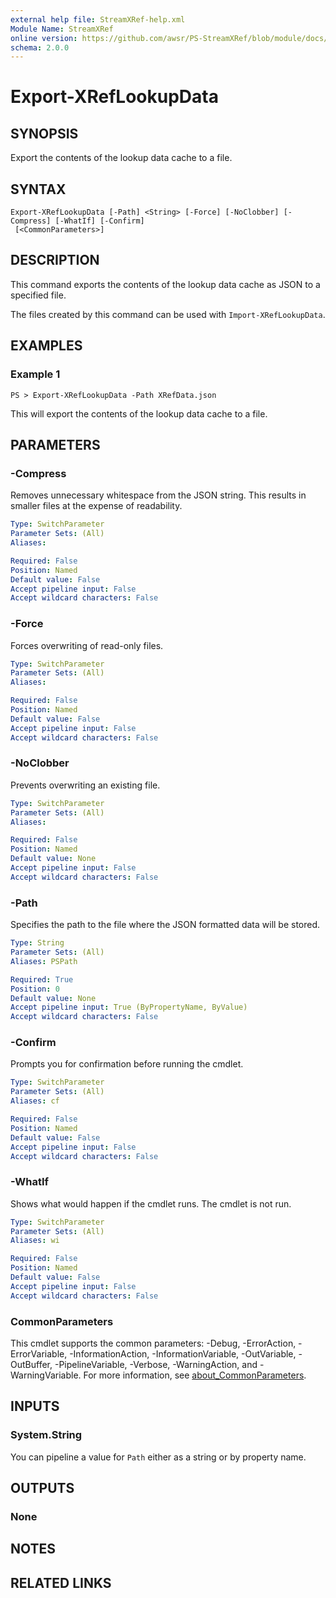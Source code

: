 ```yaml
---
external help file: StreamXRef-help.xml
Module Name: StreamXRef
online version: https://github.com/awsr/PS-StreamXRef/blob/module/docs/Export-XRefLookupData.md
schema: 2.0.0
---
```


# Export-XRefLookupData

## SYNOPSIS
Export the contents of the lookup data cache to a file.

## SYNTAX

```
Export-XRefLookupData [-Path] <String> [-Force] [-NoClobber] [-Compress] [-WhatIf] [-Confirm]
 [<CommonParameters>]
```

## DESCRIPTION
This command exports the contents of the lookup data cache as JSON to a specified file.

The files created by this command can be used with `Import-XRefLookupData`.

## EXAMPLES

### Example 1
```
PS > Export-XRefLookupData -Path XRefData.json
```

This will export the contents of the lookup data cache to a file.

## PARAMETERS

### -Compress
Removes unnecessary whitespace from the JSON string. This results in smaller files at the expense of readability.

```yaml
Type: SwitchParameter
Parameter Sets: (All)
Aliases:

Required: False
Position: Named
Default value: False
Accept pipeline input: False
Accept wildcard characters: False
```

### -Force
Forces overwriting of read-only files.

```yaml
Type: SwitchParameter
Parameter Sets: (All)
Aliases:

Required: False
Position: Named
Default value: False
Accept pipeline input: False
Accept wildcard characters: False
```

### -NoClobber
Prevents overwriting an existing file.

```yaml
Type: SwitchParameter
Parameter Sets: (All)
Aliases:

Required: False
Position: Named
Default value: None
Accept pipeline input: False
Accept wildcard characters: False
```

### -Path
Specifies the path to the file where the JSON formatted data will be stored.

```yaml
Type: String
Parameter Sets: (All)
Aliases: PSPath

Required: True
Position: 0
Default value: None
Accept pipeline input: True (ByPropertyName, ByValue)
Accept wildcard characters: False
```

### -Confirm
Prompts you for confirmation before running the cmdlet.

```yaml
Type: SwitchParameter
Parameter Sets: (All)
Aliases: cf

Required: False
Position: Named
Default value: False
Accept pipeline input: False
Accept wildcard characters: False
```

### -WhatIf
Shows what would happen if the cmdlet runs.
The cmdlet is not run.

```yaml
Type: SwitchParameter
Parameter Sets: (All)
Aliases: wi

Required: False
Position: Named
Default value: False
Accept pipeline input: False
Accept wildcard characters: False
```

### CommonParameters
This cmdlet supports the common parameters: -Debug, -ErrorAction, -ErrorVariable, -InformationAction, -InformationVariable, -OutVariable, -OutBuffer, -PipelineVariable, -Verbose, -WarningAction, and -WarningVariable. For more information, see [about_CommonParameters](http://go.microsoft.com/fwlink/?LinkID=113216).

## INPUTS

### System.String

You can pipeline a value for `Path` either as a string or by property name.

## OUTPUTS

### None

## NOTES

## RELATED LINKS
